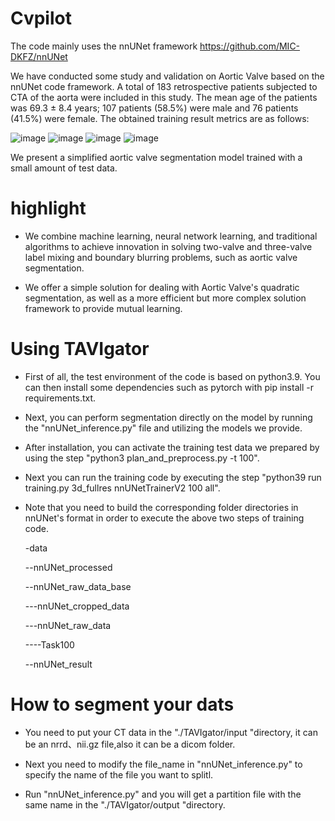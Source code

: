 
# Cvpilot
The code mainly uses the nnUNet framework
https://github.com/MIC-DKFZ/nnUNet

We have conducted some study and validation on Aortic Valve based on the nnUNet code framework.
A total of 183 retrospective patients subjected to CTA of the aorta were included in this study. The mean age of the patients was 69.3 ± 8.4 years; 107 patients (58.5%) were male and 76 patients (41.5%) were female.
The obtained training result metrics are as follows:

![image](https://github.com/Saint-Twmx/TAVIgator/assets/165255758/94b9a363-b215-44c6-93f1-49ec0ff6352e)
![image](https://github.com/Saint-Twmx/TAVIgator/assets/165255758/7c8ea41a-d610-473b-b54a-44ed5c425412)
![image](https://github.com/Saint-Twmx/TAVIgator/assets/165255758/823cdccb-f569-40e8-b8a5-2431ee9e76f7)
![image](https://github.com/Saint-Twmx/TAVIgator/assets/165255758/3ce2fed8-27a2-47b1-b511-1cb2b720a44e)

We present a simplified aortic valve segmentation model trained with a small amount of test data.


# highlight

- We combine machine learning, neural network learning, and traditional algorithms to achieve innovation in solving two-valve and three-valve label mixing and boundary blurring problems, such as aortic valve segmentation.

- We offer a simple solution for dealing with Aortic Valve's quadratic segmentation, as well as a more efficient but more complex solution framework to provide mutual learning.


# Using TAVIgator

- First of all, the test environment of the code is based on python3.9.  You can then install some dependencies such as pytorch with pip install -r requirements.txt. 

- Next, you can perform segmentation directly on the model by running the "nnUNet_inference.py" file and utilizing the models we provide.

- After installation, you can activate the training test data we prepared by using the step "python3 plan_and_preprocess.py -t 100". 

- Next you can run the training code by executing the step "python39 run training.py 3d_fullres nnUNetTrainerV2 100 all".

- Note that you need to build the corresponding folder directories in nnUNet's format in order to execute the above two steps of training code.
  
    -data
    
    --nnUNet_processed
    
    --nnUNet_raw_data_base
  
    ---nnUNet_cropped_data
  
    ---nnUNet_raw_data
  
    ----Task100
  
    --nnUNet_result
  

# How to segment your dats

- You need to put your CT data in the "./TAVIgator/input "directory, it can be an nrrd、nii.gz file,also it can be a dicom folder.

- Next you need to modify the file_name in "nnUNet_inference.py" to specify the name of the file you want to splitl.

- Run "nnUNet_inference.py" and you will get a partition file with the same name in the "./TAVIgator/output "directory.
